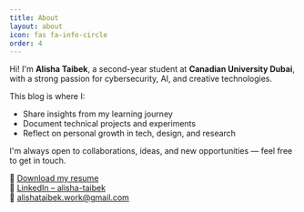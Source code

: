 ```yaml
---
title: About
layout: about
icon: fas fa-info-circle
order: 4
---
```


Hi! I'm **Alisha Taibek**, a second-year student at **Canadian University Dubai**, with a strong passion for cybersecurity, AI, and creative technologies.

This blog is where I:
- Share insights from my learning journey
- Document technical projects and experiments
- Reflect on personal growth in tech, design, and research

I'm always open to collaborations, ideas, and new opportunities — feel free to get in touch.

📄 [Download my resume](/assets/resume.pdf)  
🔗 [LinkedIn – alisha-taibek](https://www.linkedin.com/in/alisha-taibek)  
📧 alishataibek.work@gmail.com
